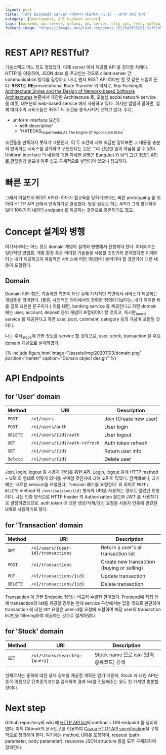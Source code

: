 ```yaml
---
layout: post
title: '[API backend] server 기획부터 배포까지 (1-1) - HTTP API 정의'
category: [Development, API backend server]
tags: [backend, api server, golang, go, server, http api, rest, software design]
feature_image: 'https://images.unsplash.com/photo-1522542550221-31fd19575a2d?ixlib=rb-1.2.1&ixid=eyJhcHBfaWQiOjEyMDd9&auto=format&fit=crop&w=2100&q=80'
---
```


<!-- more -->
# REST API? RESTful?
기술스택도 어느 정도 정했겠다, 이제 server 에서 제공할 API 를 정의할 차례다. HTTP 를 이용하여, JSON data 를 주고받는 것으로 client-server 간 communication 방식을 결정하고 나니, 왠지 REST API 여야만 할 것 같은 느낌이 든다. **REST**란 **RE**presentational **S**tate **T**ransfer 의 약자로, *Roy Fielding*이 [Architectural Styles and
the Design of Network-based Software Architectures](https://www.ics.uci.edu/~fielding/pubs/dissertation/top.htm) 논문에서 제안한 Architecture 로, 오늘날 social network service 를 비롯, 대부분의 web-based service 에서 사용하고 있다. 하지만 엄밀히 말하면, 실제 대다수의 서비스들은 REST 의 요건을 충족시키지 못하고 있다. 주로,
- uniform interface 요건의
  - self-descriptive'
  - 'HATEOAS<sub>Hypermedia As The Engine Of Application State</sub>'

조건들을 만족하지 못하기 때문인데, 이 두 조건에 대해 조금만 알아보면 그 내용을 충분히 만족하는 서비스를 설계하고 구현한다는 것은 그리 간단한 일이 아님을 알 수 있다. Uniform interface 의 내용에 대한 자세한 설명은 [EungJun Yi](https://slides.com/eungjun) 님의 [그런 REST API로 괜찮은가](https://sookiwi.com/posts/tech/2018/11/11/Is-it-okay-with-such-REST-APIs/) 발표에 아주 쉽고 구체적으로 설명되어 있으니 참고하자.

# 빠른 포기
그래서 어설프게 REST API요! 하다가 참교육을 당하기보다는, 빠른 prototyping 을 위하여 HTTP API 선에서 만족하기로 결정했다. 당장 필요로 하는 API가 그리 방대하지 않아 10여가지 내외의 endpoint 를 제공하는 것만으로 충분하기도 했고.

# Concept 설계와 병행
여기서부터는 어느 정도 domain 개념의 설계와 병행해서 진행해야 한다. 여태까지는 일반적인 방법론, 개발 환경 혹은 어떠한 기술들을 사용할 것인가의 문제였다면 이제부터는 내가 제공하고자 마음먹은 서비스에 어떤 개념들이 들어가야 할 것인가에 대한 내용이 포함된다.

## Domain
Domain 이라 함은, 기술적인 측면이 아닌 실제 가치적인 측면에서 서비스가 제공하는 개념들을 의미한다. (물론, 사전적인 의미에서의 정확한 정의라기보다는, 내가 이해한 바를 글로 표현한 문구이다.) 이를 테면, banking service 를 제공한다고 하면 domain 에는 user, account, deposit 등의 개념이 포함되어야 할 것이고, 게시판<sub>board</sub> service 를 제공한다고 하면 user, post, comment, category 등의 개념이 포함될 것이다.

나는 주식<sub>stock</sub>에 관한 정보를 service 할 것이므로, user, stock, transaction 을 주요 domain 개념으로 설계하였다.

{% include figure.html image="/assets/img/20201103/domain.png" position="center" caption="Domain object design" %}

# API Endpoints
## for 'User' domain

| Method   | URI                           | Description            |
| -------- | ----------------------------- | ---------------------- |
| `POST`   | `/v1/users`                   | Join (Create new user) |
| `POST`   | `/v1/users/auth`              | User login             |
| `DELETE` | `/v1/users/{id}/auth`         | User logout            |
| `GET`    | `/v1/users/{id}/auth-refresh` | Auth token refresh     |
| `GET`    | `/v1/users/{id}`              | Return user info       |
| `Delete` | `/v1/users/{id}`              | Delete user            |

Join, login, logout 등 사용자 관리를 위한 API. Login, logout 등에 HTTP method + URI 의 형태로 어떻게 의미를 부여할 것인지에 대해 고민이 많았다. 검색해보니, 과거에는 '새로운 session을 요청한다', 'session 폐기를 요청한다' 의 의미로  `POST` / `DELETE` method 와 `/user/session/{id}` 형식의 URI를 사용하는 경우도 많았던 모양이다. 나는 인증 방식으로 HTTP header 의 Authorization 필드와 JWT 를 사용하기로 결정하였으므로, auth token 에 대한 생성/삭제/갱신 요청을 사용자 인증에 관련한 URI로 사용하기로 했다.

## for 'Transaction' domain

| Method   | URI                                | Description                                |
| -------- | ---------------------------------- | ------------------------------------------ |
| `GET`    | `/v1/users/{user-id}/transactions` | Return a user's all transaction list       |
| `POST`   | `/v1/transactions`                 | Create new transaction (buying or selling) |
| `PUT`    | `/v1/transactions/{id}`            | Update transaction                         |
| `DELETE` | `/v1/transactions/{id}`            | Delete transaction                         |

Transaction 에 관한 Endpoint 정의는 비교적 수월한 편이었다. Frontend에 직접 전체 transaction의 list를 제공할 경우는 현재 service 구상에서는 없을 것으로 판단하여 transaction 에 대한 `GET` 요청은 user-id를 요청에 포함하여 해당 user의 transaction list만을 filtering하여 제공하는 것으로 설계하였다.

## for 'Stock' domain

| Method | URI                           | Description                              |
| ------ | ----------------------------- | ---------------------------------------- |
| `GET`  | `/v1/stocks/search?q={query}` | Stock name 으로 isin (단축종목코드) 검색 |

현재로서는 종목에 대한 상세 정보를 제공할 계획은 없기 때문에, Stock 에 대한 API는 종목 이름으로 단축종목코드를 검색하여 결과 list를 전달해주는 용도 한 가지면 충분할 것이다.

# Next step

Github repository의 wiki 에 [HTTP API list](https://github.com/aiceru/Gazua/wiki/HTTP-API-%EC%A0%95%EC%9D%98)의 method + URI endpoint 를 정리하였다. 이제 Gitbook의 문서도구를 이용하여 [Gazua HTTP API specification](https://app.gitbook.com/@aiceru/s/gazua-http-api/)을 구체적으로 정의해야 한다. 여기에는 method, URI를 포함하여, reqeust (path parameter, body parameter), response JSON structure 등을 모두 구체화하여 정의한다.